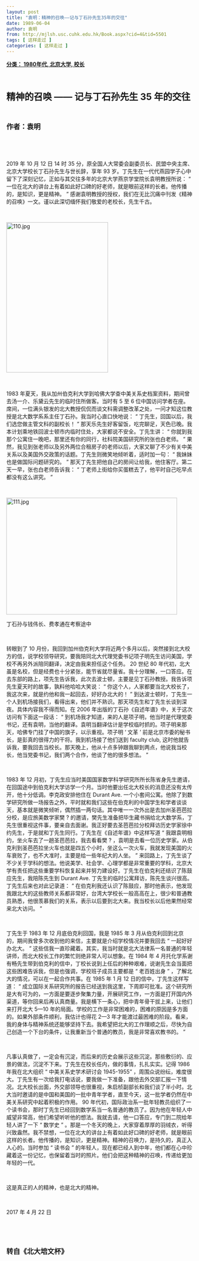```yaml
---
layout: post
title: "袁明：精神的召唤——记与丁石孙先生35年的交往"
date: 1989-06-04
author: 袁明
from: http://mjlsh.usc.cuhk.edu.hk/Book.aspx?cid=4&tid=5501
tags: [ 这样走过 ]
categories: [ 这样走过 ]
---
```


<div style="margin: 15px 10px 10px 0px;">
 <div>
  <span id="ctl00_ContentPlaceHolder1_chapter1_SubjectLabel" style="font-weight:bold;text-decoration:underline;">
   分类： 1980年代, 北京大学, 校长
  </span>
 </div>
 <p class="p1">
  <b>
   <font size="5">
    <span class="s1">
    </span>
    <br/>
   </font>
  </b>
 </p>
 <p class="p2">
  <b>
   <font size="5">
    <span class="s1" style="">
     精神的召唤
    </span>
    <span class="s2" style="">
     ——
    </span>
    <span class="s1" style="">
     记与丁石孙先生
    </span>
    <span class="s2" style="">
     35
    </span>
    <span class="s1" style="">
     年的交往
    </span>
   </font>
  </b>
 </p>
 <p class="p1">
  <b>
   <font size="4">
    <span class="s1">
    </span>
    <br/>
   </font>
  </b>
 </p>
 <p class="p2">
  <span class="s1">
   <b>
    <font size="4">
     作者：袁明
    </font>
   </b>
  </span>
 </p>
 <p class="p1">
  <span class="s1">
  </span>
  <br/>
 </p>
 <p class="p3">
  <span class="s1">
   <img height="16" src="/admin/FreeTextBox/Utility/spacer.gif" width="16"/>
  </span>
 </p>
 <p class="p2">
  <span class="s2">
   2019
  </span>
  <span class="s1">
   年
  </span>
  <span class="s2">
   10
  </span>
  <span class="s1">
   月
  </span>
  <span class="s2">
   12
  </span>
  <span class="s1">
   日
  </span>
  <span class="s2">
   14
  </span>
  <span class="s1">
   时
  </span>
  <span class="s2">
   35
  </span>
  <span class="s1">
   分，原全国人大常委会副委员长、民盟中央主席、北京大学校长丁石孙先生与世长辞，享年
  </span>
  <span class="s2">
   93
  </span>
  <span class="s1">
   岁。丁先生在一代代燕园学子心中留下了深刻记忆，正如与其交往多年的北京大学燕京学堂院长袁明教授所说：
  </span>
  <span class="s2">
   “
  </span>
  <span class="s1">
   一位在北大的讲台上有着如此好口碑的好老师，就是眼前这样的长者。他传播的，是知识，更是精神。
  </span>
  <span class="s2">
   ”
  </span>
  <span class="s1">
   感谢袁明教授的授权，我们在无比沉痛中刊发《精神的召唤》一文。谨以此深切缅怀我们敬爱的老校长，先生千古。
  </span>
 </p>
 <p class="p1">
  <span class="s1">
  </span>
  <br/>
 </p>
 <p class="p1">
  <img alt="110.jpg" border="0" height="396" src="/medias/contents/5501/110.jpg" width="268"/>
  <br/>
 </p>
 <p class="p1">
  <span class="s1">
  </span>
  <br/>
 </p>
 <p class="p2">
  <span class="s2">
   1983
  </span>
  <span class="s1">
   年夏天，我从加州伯克利大学到哈佛大学查中美关系史档案资料，期间曾去汤一介、乐黛云先生的临时住所做客。当时有
  </span>
  <span class="s2">
   5
  </span>
  <span class="s1">
   至
  </span>
  <span class="s2">
   6
  </span>
  <span class="s1">
   位中国访问学者在座。席间，一位满头银发的北大教授侃侃而谈文科需调整改革之处，一问才知这位教授是北大数学系系主任丁石孙。我当时心直口快地说：
  </span>
  <span class="s2">
   “
  </span>
  <span class="s1">
   丁先生，回国以后，我们选您做主管文科的副校长！
  </span>
  <span class="s2">
   ”
  </span>
  <span class="s1">
   那天乐先生好客留饭，吃完聊足，天色已晚。我本计划乘地铁回波士顿市内临时住处，大家都说不安全。丁先生讲：
  </span>
  <span class="s2">
   “
  </span>
  <span class="s1">
   你就到我那个公寓住一晚吧，那里还有你的同行，社科院美国研究所的张也白老师。
  </span>
  <span class="s2">
   ”
  </span>
  <span class="s1">
   果然，我见到张老师以及另外两位合租房子的老师以后，大家又聊了不少有关中美关系以及美国外交政策的话题。丁先生则微笑地倾听着，适时加一句：
  </span>
  <span class="s2">
   “
  </span>
  <span class="s1">
   我妹妹也是做国际问题研究的。
  </span>
  <span class="s2">
   ”
  </span>
  <span class="s1">
   那天丁先生把他自己的房间让给我，他住客厅。第二天一早，张也白老师告诉我：
  </span>
  <span class="s2">
   “
  </span>
  <span class="s1">
   丁老师上街给你买蛋糕去了，他平时自己吃早点都没有这么讲究。
  </span>
  <span class="s2">
   ”
  </span>
 </p>
 <p class="p1">
  <span class="s1">
  </span>
  <br/>
 </p>
 <p class="p3">
  <span class="s1">
   <img alt="111.jpg" border="0" height="308" src="/medias/contents/5501/111.jpg" width="450"/>
  </span>
 </p>
 <p class="p2">
  <span class="s1">
   丁石孙与钱伟长、费孝通在考察途中
  </span>
 </p>
 <p class="p1">
  <span class="s1">
  </span>
  <br/>
 </p>
 <p class="p2">
  <span class="s1">
   转眼到了
  </span>
  <span class="s2">
   10
  </span>
  <span class="s1">
   月份，我回到加州伯克利大学将近两个多月以后，突然接到北大校方的信，说学校领导研究，要我陪同北大代理党委书记项子明先生访问美国，学校不再另外派陪同翻译，决定由我来担任这个任务。
  </span>
  <span class="s2">
   20
  </span>
  <span class="s1">
   世纪
  </span>
  <span class="s2">
   80
  </span>
  <span class="s1">
   年代初，北大虽是名校，但是经费也十分紧张，能节省就尽量省。我十分理解，一口答应。在去东部的路上，项先生告诉我，此次去波士顿，主要是见丁石孙教授。我告诉项先生夏天时的故事，孰料他哈哈大笑说：
  </span>
  <span class="s2">
   “
  </span>
  <span class="s1">
   你这个人，人家都要当北大校长了，我这次来，就是约他和我一起回去，好好办北大的！
  </span>
  <span class="s2">
   ”
  </span>
  <span class="s1">
   到达波士顿时，丁先生一个人到机场接我们，看得出来，他们并不熟识。那天项先生和丁先生长谈到深夜。具体内容我不得而知。在
  </span>
  <span class="s2">
   2006
  </span>
  <span class="s1">
   年出版的丁石孙《自述年谱》中，关于这次访问有下面这一段话：
  </span>
  <span class="s2">
   “
  </span>
  <span class="s1">
   到机场我才知道，来的人是项子明，他当时是代理党委书记，还有袁明，当他的翻译。袁明当翻译估计是学校临时抓的。项子明来那天，哈佛专门挂了中国的旗子，以示重视。项子明
  </span>
  <span class="s2">
   ‘
  </span>
  <span class="s1">
   文革
  </span>
  <span class="s2">
   ’
  </span>
  <span class="s1">
   前是北京市委的秘书长，是彭真的很得力的干将。我到机场接了他们送到
  </span>
  <span class="s2">
   faculty club,
  </span>
  <span class="s1">
   这时他就告诉我，要我回去当校长。那天晚上，他从十点多钟跟我聊到两点，他说我当校长，他当党委书记，我们两个合作，他谈了他的很多想法。
  </span>
  <span class="s2">
   ”
  </span>
 </p>
 <p class="p1">
  <span class="s1">
  </span>
  <br/>
 </p>
 <p class="p2">
  <span class="s2">
   1983
  </span>
  <span class="s1">
   年
  </span>
  <span class="s2">
   12
  </span>
  <span class="s1">
   月初，丁先生应当时美国国家数学科学研究所所长陈省身先生邀请，在回国途中到伯克利大学访学一个月。当时他要出任北大校长的消息还没有太传开，他十分低调。李克政安排他住在
  </span>
  <span class="s2">
   Durant Ave.
  </span>
  <span class="s1">
   一个小套间公寓。他除了到数学研究所做一场报告之外，平时就和我们这些在伯克利的中国学生和学者谈谈天，基本就是微笑倾听，偶然插一两句话。其中唯一一次外出是去加州圣芭芭拉分校，是应旅美数学家樊
  </span>
  <span class="s2">
   ?
  </span>
  <span class="s1">
   的邀请，樊先生准备把毕生藏书捐给北大数学系，丁先生很重视这件事，要亲自去面谢。我正好要去圣芭芭拉分校拜访历史学家徐中约先生，于是就和丁先生同行。丁先生在《自述年谱》中这样写道
  </span>
  <span class="s2">
   “
  </span>
  <span class="s1">
   我跟袁明相约，坐火车去了一趟圣芭芭拉，我去看看樊
  </span>
  <span class="s2">
   ?
  </span>
  <span class="s1">
   ，袁明是去看一位历史学家。从伯克利到圣芭芭拉坐火车也就是四五个小时，坐这么一次火车，我就发现美国的火车衰败了，也不大准时，主要是给一些年纪大的人坐。
  </span>
  <span class="s2">
   ”
  </span>
  <span class="s1">
   来回路上，丁先生谈了不少关于学科的想法。他说美学、社会学、心理学都是非常重要的学科，北京大学有责任把这些重要学科恢复起来并努力建设好。丁先生在伯克利还结识了陈鼓应先生，我陪陈先生到
  </span>
  <span class="s2">
   Durant Ave.
  </span>
  <span class="s1">
   丁先生的临时公寓拜访，陈先生谈兴很高。丁先生后来也对此记录道：
  </span>
  <span class="s2">
   “
  </span>
  <span class="s1">
   在伯克利我还认识了陈鼓应，那时他表示，他发现我跟北大的这些教师关系都非常好，台湾大学校长一般高高在上，很少和普通教员熟悉，他很羡慕我们的关系，表示以后要到北大来。我当校长以后他果然经常来北大访问。
  </span>
  <span class="s2">
   ”
  </span>
 </p>
 <p class="p1">
  <span class="s1">
  </span>
  <br/>
 </p>
 <p class="p2">
  <span class="s1">
   丁先生于
  </span>
  <span class="s2">
   1983
  </span>
  <span class="s1">
   年
  </span>
  <span class="s2">
   12
  </span>
  <span class="s1">
   月底伯克利回国，我是
  </span>
  <span class="s2">
   1985
  </span>
  <span class="s1">
   年
  </span>
  <span class="s2">
   3
  </span>
  <span class="s1">
   月从伯克利回到北京的，期间我曾多次收到他的来信，主要就是介绍学校情况并要我回去
  </span>
  <span class="s2">
   “
  </span>
  <span class="s1">
   一起好好办北大。
  </span>
  <span class="s2">
   ”
  </span>
  <span class="s1">
   这些信我一直珍藏着。其实，我当时就是北大法律系一名普通的年轻讲师，而北大校长工作的繁忙则绝非常人可以想象。在
  </span>
  <span class="s2">
   1984
  </span>
  <span class="s1">
   年
  </span>
  <span class="s2">
   4
  </span>
  <span class="s1">
   月托化学系谢有畅先生带到伯克利的信中，丁校长说到上任后的种种艰难，说谢先生会当面把这些困难告诉我，但是也强调，学校班子成员主要都是
  </span>
  <span class="s2">
   “
  </span>
  <span class="s1">
   老百姓出身
  </span>
  <span class="s2">
   ”
  </span>
  <span class="s1">
   ，了解北大的情况，可以在一起合作共事。在
  </span>
  <span class="s2">
   1985
  </span>
  <span class="s1">
   年
  </span>
  <span class="s2">
   1
  </span>
  <span class="s1">
   月
  </span>
  <span class="s2">
   12
  </span>
  <span class="s1">
   日的信中，丁先生这样写道：
  </span>
  <span class="s2">
   “
  </span>
  <span class="s1">
   成立国际关系研究所的报告已经送到我这里，下周即可批准。这个研究所是大有可为的，一方面是要逐步聚集力量，开展研究工作，一方面是打开国内外渠道，等你回来后再认真商量。我是横下一条心，把中青年骨干拔上来，让他们来打开北大
  </span>
  <span class="s2">
   5—10
  </span>
  <span class="s1">
   年的局面。学校的工作是非常困难的，困难的原因是多方面的。如果外部条件顺利，我估计也得花
  </span>
  <span class="s2">
   2—3
  </span>
  <span class="s1">
   年才能渡过最困难的阶段。看来，我的身体与精神系统还能够坚持下去。我希望把北大的工作理顺之后，尽快为自己创造一个下台的条件，让我重新当个普通的教员，我是非常喜欢教书的。
  </span>
  <span class="s2">
   ”
  </span>
 </p>
 <p class="p1">
  <span class="s1">
  </span>
  <br/>
 </p>
 <p class="p2">
  <span class="s1">
   凡事认真做了，一定会有沉淀，而后来的历史会展示这些沉淀。那些敷衍的、应景的做法，沉淀不下来。丁先生在校长任内，做的事情，扎扎实实。记得
  </span>
  <span class="s2">
   1986
  </span>
  <span class="s1">
   年我在北大组织
  </span>
  <span class="s2">
   “
  </span>
  <span class="s1">
   中美关系史学术研讨会
  </span>
  <span class="s2">
   1945-1955”
  </span>
  <span class="s1">
   ，周围众说纷纭，难度很大。丁先生有一次给我打电话说，要我做一下准备，跟他去外交部汇报一下情况。北大校长出面，外交部领导也很重视，朱启桢副部长和我们谈了半小时。北大当时邀请的是中国和美国的一批中青年学者，直至今天，这一批学者仍然在中美关系研究中起着积极的作用。
  </span>
  <span class="s2">
   90
  </span>
  <span class="s1">
   年代初，国际政治系一批年轻教员组织了一个读书会，那时丁先生已经回到数学系当一名普通的教员了。因为他在年轻人中威望非常高，他们希望听听他的想法。我就去请，他一口答应，专门到二院给年轻人讲了一下
  </span>
  <span class="s2">
   “
  </span>
  <span class="s1">
   数学史
  </span>
  <span class="s2">
   ”
  </span>
  <span class="s1">
   。那是一个冬天的晚上，大家穿着厚厚的羽绒衣，听得兴致盎然。我不禁想，一位在北大的讲台上有着如此好口碑的好老师，就是眼前这样的长者。他传播的，是知识，更是精神。精神的召唤力，是持久的，真正入人心的。当时参加
  </span>
  <span class="s2">
   “
  </span>
  <span class="s1">
   读书会
  </span>
  <span class="s2">
   ”
  </span>
  <span class="s1">
   的年轻人，现在都已经人到中年，他们都在心中珍藏着这一份记忆，也保留着当时的照片。他们会把这种精神的召唤，传递给更加年轻的一代。
  </span>
 </p>
 <p class="p1">
  <span class="s1">
  </span>
  <br/>
 </p>
 <p class="p2">
  <span class="s1">
   这是真正的人的精神，也是北大的精神。
  </span>
 </p>
 <p class="p1">
  <span class="s1">
  </span>
  <br/>
 </p>
 <p class="p3">
  <span class="s1">
   2017
  </span>
  <span class="s3">
   年
  </span>
  <span class="s1">
   4
  </span>
  <span class="s3">
   月
  </span>
  <span class="s1">
   22
  </span>
  <span class="s3">
   日
  </span>
  <span class="s1">
   <span class="Apple-converted-space">
   </span>
  </span>
 </p>
 <p class="p1">
  <span class="s1">
  </span>
  <br/>
 </p>
 <p class="p1">
  <b>
   <font size="4">
    <span class="s1">
    </span>
    <br/>
   </font>
  </b>
 </p>
 <p class="p2">
  <span class="s1">
   <b>
    <font size="4">
     转自《北大培文杯》
    </font>
   </b>
  </span>
 </p>
</div>

